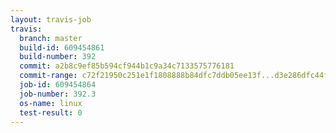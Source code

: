```yaml
---
layout: travis-job
travis:
  branch: master
  build-id: 609454861
  build-number: 392
  commit: a2b8c9ef85b594cf944b1c9a34c7133575776181
  commit-range: c72f21950c251e1f1808888b84dfc7ddb05ee13f...d3e286dfc44f5c14eda95dc85e43c06dd530cf4f
  job-id: 609454864
  job-number: 392.3
  os-name: linux
  test-result: 0
---
```

